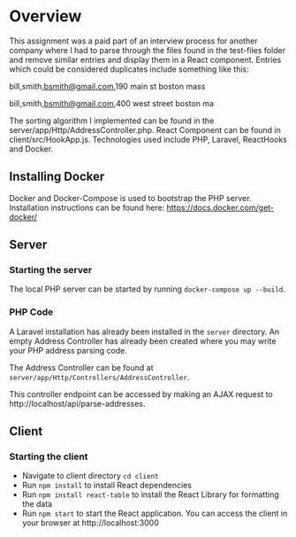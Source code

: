 # Overview

This assignment was a paid part of an interview process for another company where I had to parse through the files found in the test-files folder and remove similar entries and display them in a React component. Entries which could be considered duplicates include something like this:

bill,smith,bsmith@gmail.com,190 main st boston mass

bill,smith,bsmith@gmail.com,400 west street boston ma

The sorting algorithm I implemented can be found in the server/app/Http/AddressController.php. React Component can be found in client/src/HookApp.js. Technologies used include PHP, Laravel, ReactHooks and Docker.

## Installing Docker

Docker and Docker-Compose is used to bootstrap the PHP server. Installation instructions can be found here: https://docs.docker.com/get-docker/

## Server

### Starting the server

The local PHP server can be started by running `docker-compose up --build`.

### PHP Code

A Laravel installation has already been installed in the `server` directory. 
An empty Address Controller has already been created where you may write your PHP address parsing code.

The Address Controller can be found at `server/app/Http/Controllers/AddressController`.

This controller endpoint can be accessed by making an AJAX request to http://localhost/api/parse-addresses. 

## Client

### Starting the client

- Navigate to client directory `cd client`
- Run `npm install` to install React dependencies
- Run `npm install react-table` to install the React Library for formatting the data
- Run `npm start` to start the React application. You can access the client in your browser at http://localhost:3000
